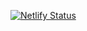 [![Netlify Status](https://api.netlify.com/api/v1/badges/0ce93baa-787d-4190-99d2-67b05bf9ee60/deploy-status)](https://app.netlify.com/projects/philm/deploys)

